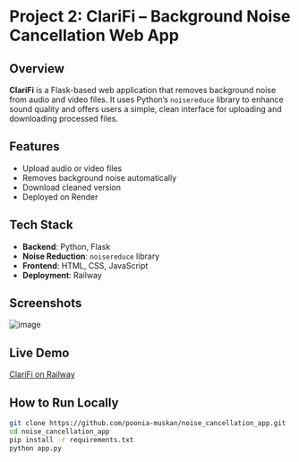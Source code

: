 # Project 2: ClariFi – Background Noise Cancellation Web App

## Overview
**ClariFi** is a Flask-based web application that removes background noise from audio and video files. It uses Python’s `noisereduce` library to enhance sound quality and offers users a simple, clean interface for uploading and downloading processed files.

## Features
- Upload audio or video files
- Removes background noise automatically
- Download cleaned version
- Deployed on Render
## Tech Stack
- **Backend**: Python, Flask
- **Noise Reduction**: `noisereduce` library
- **Frontend**: HTML, CSS, JavaScript
- **Deployment**: Railway

## Screenshots
![image](https://github.com/user-attachments/assets/855cb795-6ccc-4cb1-b4de-80d0f98938c5)


## Live Demo
[ClariFi on Railway](https://noise-cancellation-app.onrender.com)

## How to Run Locally
```bash
git clone https://github.com/poonia-muskan/noise_cancellation_app.git
cd noise_cancellation_app
pip install -r requirements.txt
python app.py
